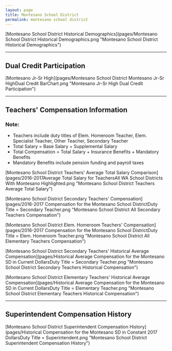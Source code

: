 ```yaml
---
layout: page
title: Montesano School District
permalink: montesano school district
---
```



[Montesano School District Historical Demographics](pages/Montesano School District Historical Demographics.png "Montesano School District Historical Demographics")

___

## Dual Credit Participation

[Montesano Jr-Sr High](pages/Montesano School District Montesano Jr-Sr HighDual Credit BarChart.png "Montesano Jr-Sr High Dual Credit Participation")


___

## Teachers' Compensation Information
### Note:
- Teachers include duty titles of Elem. Homeroom Teacher, Elem. Specialist Teacher, Other Teacher, Secondary Teacher
- Total Salary = Base Salary + Supplemental Salary
- Total Compensation = Total Salary + Insurance Benefits + Mandatory Benefits
- Mandatory Benefits include pension funding and payroll taxes

[Montesano School District Teachers' Average Total Salary Comparison](pages/2016-2017Average Total Salary for TeachersAll WA School Districts With Montesano Highlighted.png "Montesano School District Teachers Average Total Salary")

[Montesano School District Secondary Teachers' Compensation](pages/2016-2017 Compensation for the Montesano School DistrictDuty Title = Secondary Teacher.png "Montesano School District All Secondary Teachers Compensation")

[Montesano School District Elem. Homeroom Teachers' Compensation](pages/2016-2017 Compensation for the Montesano School DistrictDuty Title = Elem. Homeroom Teacher.png "Montesano School District All Elementary Teachers Compensation")

[Montesano School District Secondary Teachers' Historical Average Compensation](pages/Historical Average Compensation for the Montesano SD in Current DollarsDuty Title = Secondary Teacher.png "Montesano School District Secondary Teachers Historical Compensation")

[Montesano School District Elementary Teachers' Historical Average Compensation](pages/Historical Average Compensation for the Montesano SD in Current DollarsDuty Title = Elementary Teacher.png "Montesano School District Elementary Teachers Historical Compensation")


___

## Superintendent Compensation History

[Montesano School District Superintendent Compensation History](pages/Historical Compensation for the Montesano SD in Constant 2017 DollarsDuty Title = Superintendent.png "Montesano School District Superintendent Compensation History")


